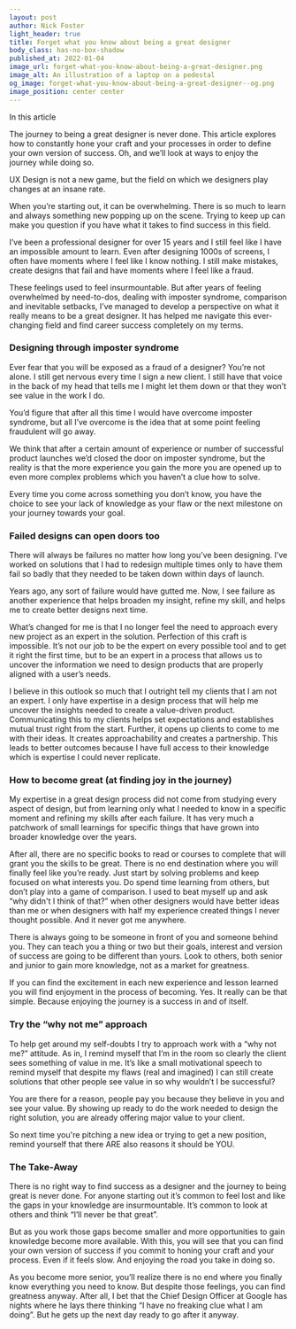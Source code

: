 ```yaml
---
layout: post
author: Nick Foster
light_header: true
title: Forget what you know about being a great designer
body_class: has-no-box-shadow
published_at: 2022-01-04
image_url: forget-what-you-know-about-being-a-great-designer.png
image_alt: An illustration of a laptop on a pedestal
og_image: forget-what-you-know-about-being-a-great-designer--og.png
image_position: center center
---
```


<div class="post-summary">
  <span class="post-summary__highlight-text">In this article</span>
  <p>
    The journey to being a great designer is never done. This article explores how to constantly hone your craft and your processes in order to define your own version of success. Oh, and we’ll look at ways to enjoy the journey while doing so.
  </p>
</div>

UX Design is not a new game, but the field on which we designers play changes at an insane rate. 

When you’re starting out, it can be overwhelming. There is so much to learn and always something new popping up on the scene. Trying to keep up can make you question if you have what it takes to find success in this field.

I’ve been a professional designer for over 15 years and I still feel like I have an impossible amount to learn.  Even after designing 1000s of screens, I often have moments where I feel like I know nothing. I still make mistakes, create designs that fail and have moments where I feel like a fraud.

These feelings used to feel insurmountable. But after years of feeling overwhelmed by need-to-dos, dealing with imposter syndrome, comparison and inevitable setbacks, I’ve managed to develop a perspective on what it really means to be a great designer. It has helped me navigate this ever-changing field and find career success completely on my terms. 

### Designing through imposter syndrome

Ever fear that you will be exposed as a fraud of a designer? You’re not alone. I still get nervous every time I sign a new client. I still have that voice in the back of my head that tells me I might let them down or that they won’t see value in the work I do. 

You’d figure that after all this time I would have overcome imposter syndrome, but all I’ve overcome is the idea that at some point feeling fraudulent will go away. 

We think that after a certain amount of experience or number of successful product launches we’d closed the door on imposter syndrome, but the reality is that the more experience you gain the more you are opened up to even more complex problems which you haven’t a clue how to solve.

Every time you come across something you don’t know, you have the choice to see your lack of knowledge as your flaw or the next milestone on your journey towards your goal.

### Failed designs can open doors too

There will always be failures no matter how long you’ve been designing. I’ve worked on solutions that I had to redesign multiple times only to have them fail so badly that they needed to be taken down within days of launch. 

Years ago, any sort of failure would have gutted me. Now, I see failure as another experience that helps broaden my insight, refine my skill, and helps me to create better designs next time. 

What’s changed for me is that I no longer feel the need to approach every new project as an expert in the solution.  Perfection of this craft is impossible. It’s not our job to be the expert on every possible tool and to get it right the first time, but to be an expert in a process that allows us to uncover the information we need to design products that are properly aligned with a user’s needs.

I believe in this outlook so much that I outright tell my clients that I am not an expert. I only have expertise in a design process that will help me uncover the insights needed to create a value-driven product. Communicating this to my clients helps set expectations and establishes mutual trust right from the start. Further, it opens up clients to come to me with their ideas. It creates approachability and creates a partnership. This leads to better outcomes because I have full access to their knowledge which is expertise I could never replicate.

### How to become great (at finding joy in the journey)

My expertise in a great design process did not come from studying every aspect of design, but from learning only what I needed to know in a specific moment and refining my skills after each failure. It has very much a patchwork of small learnings for specific things that have grown into broader knowledge over the years.

After all, there are no specific books to read or courses to complete that will grant you the skills to be great. There is no end destination where you will finally feel like you’re ready. Just start by solving problems and keep focused on what interests you. Do spend time learning from others, but don’t play into a game of comparison. I used to beat myself up and ask  “why didn't I think of that?” when other designers would have better ideas than me or when designers with half my experience created things I never thought possible. And it never got me anywhere. 

There is always going to be someone in front of you and someone behind you. They can teach you a thing or two but their goals, interest and version of success are going to be different than yours. Look to others, both senior and junior to gain more knowledge, not as a market for greatness. 

If you can find the excitement in each new experience and lesson learned you will find enjoyment in the process of becoming. Yes. It really can be that simple. Because enjoying the journey is a success in and of itself. 

### Try the “why not me” approach

To help get around my self-doubts I try to approach work with a “why not me?” attitude. As in, I remind myself that I’m in the room so clearly the client sees something of value in me. It’s like a small motivational speech to remind myself that despite my flaws (real and imagined) I can still create solutions that other people see value in so why wouldn’t I be successful? 

You are there for a reason, people pay you because they believe in you and see your value. By showing up ready to do the work needed to design the right solution, you are already offering major value to your client.

So next time you're pitching a new idea or trying to get a new position, remind yourself that there ARE also reasons it should be YOU.

### The Take-Away

There is no right way to find success as a designer and the journey to being great is never done. For anyone starting out it’s common to feel lost and like the gaps in your knowledge are insurmountable. It’s common to look at others and think “I’ll never be that great”.

But as you work those gaps become smaller and more opportunities to gain knowledge become more available. With this, you will see that you can find your own version of success if you commit to honing your craft and your process. Even if it feels slow. And enjoying the road you take in doing so. 

As you become more senior, you’ll realize there is no end where you finally know everything you need to know. But despite those feelings, you can find greatness anyway. After all, I bet that the Chief Design Officer at Google has nights where he lays there thinking “I have no freaking clue what I am doing”. But he gets up the next day ready to go after it anyway. 

